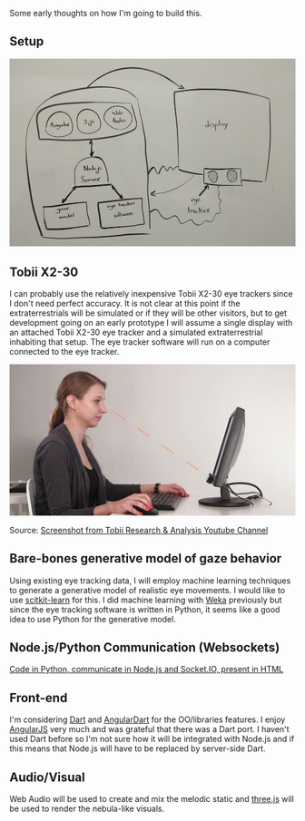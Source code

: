 Some early thoughts on how I'm going to build this.

## Setup

![Setup](../project_images/setup.jpg?raw=true "Setup")

## Tobii X2-30

I can probably use the relatively inexpensive Tobii X2-30 eye trackers since I don't need perfect accuracy. It is not clear at this point if the extraterrestrials will be simulated or if they will be other visitors, but to get development going on an early prototype I will assume a single display with an attached Tobii X2-30 eye tracker and a simulated extraterrestrial inhabiting that setup. The eye tracker software will run on a computer connected to the eye tracker. 

![Tobii X2](../project_images/x2.jpg?raw=true "Tobii X2")

Source: [Screenshot from Tobii Research & Analysis Youtube Channel](http://www.youtube.com/user/TobiiEyeTracking?feature=watch)

## Bare-bones generative model of gaze behavior

Using existing eye tracking data, I will employ machine learning techniques to generate a generative model of realistic eye movements. I would like to use [scitkit-learn](http://scikit-learn.org) for this. I did machine learning with [Weka](http://www.cs.waikato.ac.nz/ml/weka/) previously but since the eye tracking software is written in Python, it seems like a good idea to use Python for the generative model.

## Node.js/Python Communication (Websockets)

[Code in Python, communicate in Node.js and Socket.IO, present in HTML](http://stackoverflow.com/a/13870294/371309)

## Front-end

I'm considering [Dart](https://www.dartlang.org/) and [AngularDart](https://angulardart.org/) for the OO/libraries features. I enjoy [AngularJS](http://angularjs.org/) very much and was grateful that there was a Dart port. I haven't used Dart before so I'm not sure how it will be integrated with Node.js and if this means that Node.js will have to be replaced by server-side Dart.

## Audio/Visual

Web Audio will be used to create and mix the melodic static and [three.js](http://threejs.org/) will be used to render the nebula-like visuals.